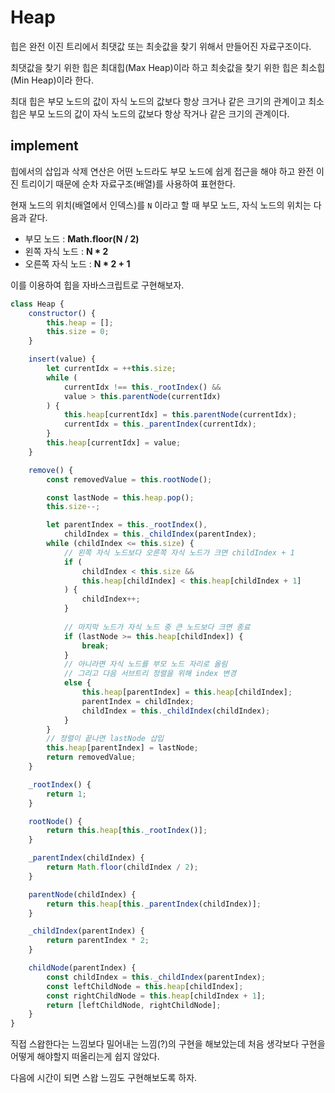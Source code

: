 # Heap

힙은 완전 이진 트리에서 최댓값 또는 최솟값을 찾기 위해서 만들어진 자료구조이다.

최댓값을 찾기 위한 힙은 최대힙(Max Heap)이라 하고 최솟값을 찾기 위한 힙은 최소힙(Min Heap)이라 한다.

최대 힙은 부모 노드의 값이 자식 노드의 값보다 항상 크거나 같은 크기의 관계이고 최소 힙은 부모 노드의 값이 자식 노드의 값보다 항상 작거나 같은 크기의 관계이다.



## implement

힙에서의 삽입과 삭제 연산은 어떤 노드라도 부모 노드에 쉽게 접근을 해야 하고 완전 이진 트리이기 때문에 순차 자료구조(배열)를 사용하여 표현한다.

현재 노드의 위치(배열에서 인덱스)를 `N` 이라고 할 때 부모 노드, 자식 노드의 위치는 다음과 같다.

- 부모 노드 : **Math.floor(N / 2)**
- 왼쪽 자식 노드 : **N * 2**
- 오른쪽 자식 노드 : **N * 2 + 1**

이를 이용하여 힙을 자바스크립트로 구현해보자.

```js
class Heap {
    constructor() {
        this.heap = [];
        this.size = 0;
    }

    insert(value) {
        let currentIdx = ++this.size;
        while (
            currentIdx !== this._rootIndex() &&
            value > this.parentNode(currentIdx)
        ) {
            this.heap[currentIdx] = this.parentNode(currentIdx);
            currentIdx = this._parentIndex(currentIdx);
        }
        this.heap[currentIdx] = value;
    }

    remove() {
        const removedValue = this.rootNode();

        const lastNode = this.heap.pop();
        this.size--;

        let parentIndex = this._rootIndex(),
            childIndex = this._childIndex(parentIndex);
        while (childIndex <= this.size) {
            // 왼쪽 자식 노드보다 오른쪽 자식 노드가 크면 childIndex + 1
            if (
                childIndex < this.size &&
                this.heap[childIndex] < this.heap[childIndex + 1]
            ) {
                childIndex++;
            }
			
            // 마지막 노드가 자식 노드 중 큰 노드보다 크면 종료
            if (lastNode >= this.heap[childIndex]) {
                break;
            } 
            // 아니라면 자식 노드를 부모 노드 자리로 올림
            // 그리고 다음 서브트리 정렬을 위해 index 변경
            else {
                this.heap[parentIndex] = this.heap[childIndex];
                parentIndex = childIndex;
                childIndex = this._childIndex(childIndex);
            }
        }
        // 정렬이 끝나면 lastNode 삽입
        this.heap[parentIndex] = lastNode;
        return removedValue;
    }

    _rootIndex() {
        return 1;
    }

    rootNode() {
        return this.heap[this._rootIndex()];
    }

    _parentIndex(childIndex) {
        return Math.floor(childIndex / 2);
    }

    parentNode(childIndex) {
        return this.heap[this._parentIndex(childIndex)];
    }

    _childIndex(parentIndex) {
        return parentIndex * 2;
    }

    childNode(parentIndex) {
        const childIndex = this._childIndex(parentIndex);
        const leftChildNode = this.heap[childIndex];
        const rightChildNode = this.heap[childIndex + 1];
        return [leftChildNode, rightChildNode];
    }
}
```

직접 스왑한다는 느낌보다 밀어내는 느낌(?)의 구현을 해보았는데 처음 생각보다 구현을 어떻게 해야할지 떠올리는게 쉽지 않았다.

다음에 시간이 되면 스왑 느낌도 구현해보도록 하자.

